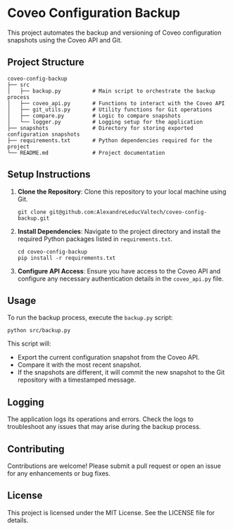 # Coveo Configuration Backup

This project automates the backup and versioning of Coveo configuration snapshots using the Coveo API and Git. 

## Project Structure

```
coveo-config-backup
├── src
│   ├── backup.py          # Main script to orchestrate the backup process
│   ├── coveo_api.py       # Functions to interact with the Coveo API
│   ├── git_utils.py       # Utility functions for Git operations
│   ├── compare.py         # Logic to compare snapshots
│   └── logger.py          # Logging setup for the application
├── snapshots              # Directory for storing exported configuration snapshots
├── requirements.txt       # Python dependencies required for the project
└── README.md              # Project documentation
```

## Setup Instructions

1. **Clone the Repository**: 
   Clone this repository to your local machine using Git.

   ```
   git clone git@github.com:AlexandreLeducValtech/coveo-config-backup.git
   ```

2. **Install Dependencies**: 
   Navigate to the project directory and install the required Python packages listed in `requirements.txt`.

   ```
   cd coveo-config-backup
   pip install -r requirements.txt
   ```

3. **Configure API Access**: 
   Ensure you have access to the Coveo API and configure any necessary authentication details in the `coveo_api.py` file.

## Usage

To run the backup process, execute the `backup.py` script:

```
python src/backup.py
```

This script will:
- Export the current configuration snapshot from the Coveo API.
- Compare it with the most recent snapshot.
- If the snapshots are different, it will commit the new snapshot to the Git repository with a timestamped message.

## Logging

The application logs its operations and errors. Check the logs to troubleshoot any issues that may arise during the backup process.

## Contributing

Contributions are welcome! Please submit a pull request or open an issue for any enhancements or bug fixes.

## License

This project is licensed under the MIT License. See the LICENSE file for details.